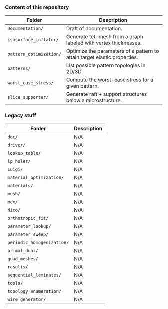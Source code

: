 <!-- MarkdownTOC autolink="true" bracket="round" depth=3 -->
<!-- /MarkdownTOC -->

### Content of this repository

| Folder | Description |
|--------|-------------|
| `Documentation/`        | Draft of documentation. |
| `isosurface_inflator/`  | Generate tet-mesh from a graph labeled with vertex thicknesses. |
| `pattern_optimization/` | Optimize the parameters of a pattern to attain target elastic properties. |
| `patterns/`             | List possible pattern topologies in 2D/3D. |
| `worst_case_stress/`    | Compute the worst-case stress for a given pattern. |
| `slice_supporter/`      | Generate raft + support structures below a microstructure. |

### Legacy stuff

| Folder | Description |
|--------|-------------|
| `doc/`                     | N/A |
| `driver/`                  | N/A |
| `lookup_table/`            | N/A |
| `lp_holes/`                | N/A |
| `Luigi/`                   | N/A |
| `material_optimization/`   | N/A |
| `materials/`               | N/A |
| `mesh/`                    | N/A |
| `mex/`                     | N/A |
| `Nico/`                    | N/A |
| `orthotropic_fit/`         | N/A |
| `parameter_lookup/`        | N/A |
| `parameter_sweep/`         | N/A |
| `periodic_homogenization/` | N/A |
| `primal_dual/`             | N/A |
| `quad_meshes/`             | N/A |
| `results/`                 | N/A |
| `sequential_laminates/`    | N/A |
| `tools/`                   | N/A |
| `topology_enumeration/`    | N/A |
| `wire_generator/`          | N/A |

